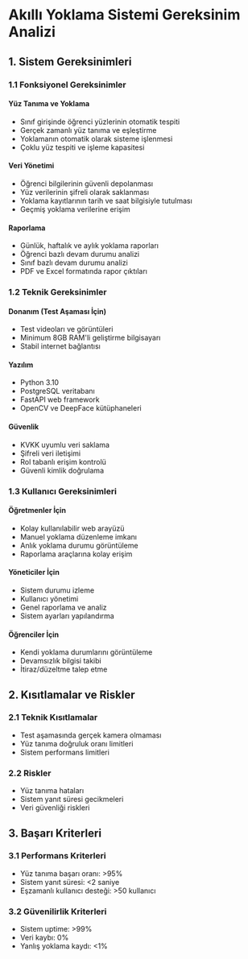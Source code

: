 # Akıllı Yoklama Sistemi Gereksinim Analizi

## 1. Sistem Gereksinimleri

### 1.1 Fonksiyonel Gereksinimler

#### Yüz Tanıma ve Yoklama
- Sınıf girişinde öğrenci yüzlerinin otomatik tespiti
- Gerçek zamanlı yüz tanıma ve eşleştirme
- Yoklamanın otomatik olarak sisteme işlenmesi
- Çoklu yüz tespiti ve işleme kapasitesi

#### Veri Yönetimi
- Öğrenci bilgilerinin güvenli depolanması
- Yüz verilerinin şifreli olarak saklanması
- Yoklama kayıtlarının tarih ve saat bilgisiyle tutulması
- Geçmiş yoklama verilerine erişim

#### Raporlama
- Günlük, haftalık ve aylık yoklama raporları
- Öğrenci bazlı devam durumu analizi
- Sınıf bazlı devam durumu analizi
- PDF ve Excel formatında rapor çıktıları

### 1.2 Teknik Gereksinimler

#### Donanım (Test Aşaması İçin)
- Test videoları ve görüntüleri
- Minimum 8GB RAM'li geliştirme bilgisayarı
- Stabil internet bağlantısı

#### Yazılım
- Python 3.10
- PostgreSQL veritabanı
- FastAPI web framework
- OpenCV ve DeepFace kütüphaneleri

#### Güvenlik
- KVKK uyumlu veri saklama
- Şifreli veri iletişimi
- Rol tabanlı erişim kontrolü
- Güvenli kimlik doğrulama

### 1.3 Kullanıcı Gereksinimleri

#### Öğretmenler İçin
- Kolay kullanılabilir web arayüzü
- Manuel yoklama düzenleme imkanı
- Anlık yoklama durumu görüntüleme
- Raporlama araçlarına kolay erişim

#### Yöneticiler İçin
- Sistem durumu izleme
- Kullanıcı yönetimi
- Genel raporlama ve analiz
- Sistem ayarları yapılandırma

#### Öğrenciler İçin
- Kendi yoklama durumlarını görüntüleme
- Devamsızlık bilgisi takibi
- İtiraz/düzeltme talep etme

## 2. Kısıtlamalar ve Riskler

### 2.1 Teknik Kısıtlamalar
- Test aşamasında gerçek kamera olmaması
- Yüz tanıma doğruluk oranı limitleri
- Sistem performans limitleri

### 2.2 Riskler
- Yüz tanıma hataları
- Sistem yanıt süresi gecikmeleri
- Veri güvenliği riskleri

## 3. Başarı Kriterleri

### 3.1 Performans Kriterleri
- Yüz tanıma başarı oranı: >95%
- Sistem yanıt süresi: <2 saniye
- Eşzamanlı kullanıcı desteği: >50 kullanıcı

### 3.2 Güvenilirlik Kriterleri
- Sistem uptime: >99%
- Veri kaybı: 0%
- Yanlış yoklama kaydı: <1% 